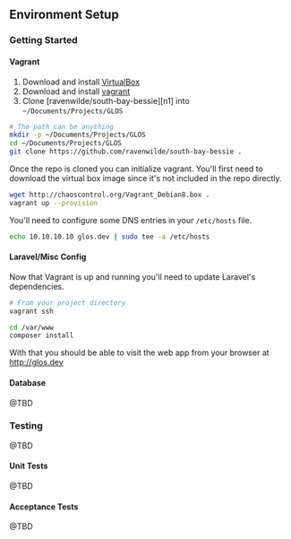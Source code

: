 ## Environment Setup

### Getting Started

#### Vagrant

1. Download and install [VirtualBox](https://www.virtualbox.org/wiki/Downloads)
2. Download and install [vagrant](http://www.vagrantup.com/downloads.html)
3. Clone [ravenwilde/south-bay-bessie][n1] into `~/Documents/Projects/GLOS`

```bash
# The path can be anything
mkdir -p ~/Documents/Projects/GLOS
cd ~/Documents/Projects/GLOS
git clone https://github.com/ravenwilde/south-bay-bessie .
```

Once the repo is cloned you can initialize vagrant. You'll first need to download the virtual box image since it's not included in the repo directly.

```bash
wget http://chaoscontrol.org/Vagrant_Debian8.box .
vagrant up --provision
```

You'll need to configure some DNS entries in your `/etc/hosts` file.

```bash
echo 10.10.10.10 glos.dev | sudo tee -a /etc/hosts
```

#### Laravel/Misc Config

Now that Vagrant is up and running you'll need to update Laravel's dependencies.
```bash
# From your project directory
vagrant ssh

cd /var/www
composer install
```

With that you should be able to visit the web app from your browser at http://glos.dev

#### Database

@TBD

### Testing

@TBD

#### Unit Tests

@TBD

#### Acceptance Tests

@TBD

